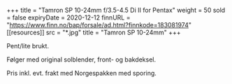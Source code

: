 +++
title = "Tamron SP 10-24mm f/3.5-4.5 Di II for Pentax"
weight = 50
sold = false
expiryDate = 2020-12-12
finnURL = "https://www.finn.no/bap/forsale/ad.html?finnkode=183081974"
[[resources]]
src = "*.jpg"
title = "Tamron SP 10-24mm"
+++

Pent/lite brukt.

 <!--more--> 

Følger med original solblender, front- og bakdeksel.

Pris inkl. evt. frakt med Norgespakken med sporing.

